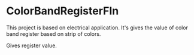 # ColorBandRegisterFIn

This project is based on electrical application.
It's gives the value of color band register based on 
strip of colors.

Gives register value.